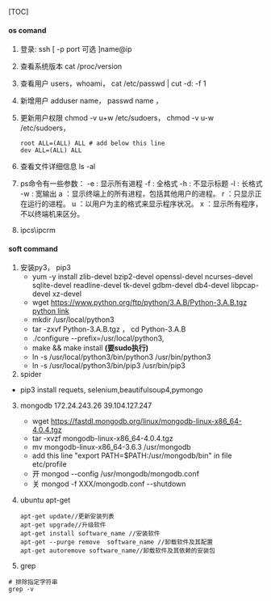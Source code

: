 [TOC]

####  os comand

1. 登录: ssh [ -p port 可选 ]name@ip

2. 查看系统版本 cat /proc/version

3. 查看用户 users，whoami， cat /etc/passwd | cut -d: -f 1

4. 新增用户 adduser name， passwd name ，

5. 更新用户权限  chmod -v u+w /etc/sudoers， chmod -v u-w /etc/sudoers， 

   ```shell
   root ALL=(ALL) ALL # add below this line 
   dev ALL=(ALL) ALL 
   ```

6. 查看文件详细信息 ls -al

7. ps命令有一些参数： 
   -e : 显示所有进程 
   -f : 全格式 
   -h : 不显示标题 
   -l : 长格式 
   -w : 宽输出 
   a ：显示终端上的所有进程，包括其他用户的进程。 
   r ：只显示正在运行的进程。 
   u ：以用户为主的格式来显示程序状况。 
   x ：显示所有程序，不以终端机来区分。
   
8. ipcs\ipcrm

#### soft command

1. 安装py3， pip3
   *  yum -y install zlib-devel bzip2-devel openssl-devel ncurses-devel sqlite-devel readline-devel tk-devel gdbm-devel db4-devel libpcap-devel xz-devel
   * wget https://www.python.org/ftp/python/3.A.B/Python-3.A.B.tgz  [python link](https://www.python.org/ftp/python/)
   * mkdir /usr/local/python3
   * tar -zxvf Python-3.A.B.tgz ， cd Python-3.A.B
   * ./configure --prefix=/usr/local/python3, 
   *  make && make install **(要sudo执行)**
   * ln -s /usr/local/python3/bin/python3 /usr/bin/python3
   * ln -s /usr/local/python3/bin/pip3 /usr/bin/pip3 
2. spider
  
* pip3 install requets, selenium,beautifulsoup4,pymongo
  
3. mongodb 172.24.243.26 39.104.127.247

   * wget https://fastdl.mongodb.org/linux/mongodb-linux-x86_64-4.0.4.tgz
   * tar -xvzf mongodb-linux-x86_64-4.0.4.tgz 
   * mv mongodb-linux-x86_64-3.6.3 /usr/mongodb
   * add this line "export PATH=$PATH:/usr/mongodb/bin" in file etc/profile 
   * 开 mongod --config /usr/mongodb/mongodb.conf
   * 关 mongod -f XXX/mongodb.conf --shutdown

4. ubuntu apt-get

   ```shell
   apt-get update//更新安装列表
   apt-get upgrade//升级软件
   apt-get install software_name //安装软件
   apt-get --purge remove  software_name //卸载软件及其配置
   apt-get autoremove software_name//卸载软件及其依赖的安装包
   ```


5. grep 

```shell
# 排除指定字符串
grep -v

```

